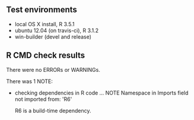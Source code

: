 

## Test environments

* local OS X install, R 3.5.1
* ubuntu 12.04 (on travis-ci), R 3.1.2
* win-builder (devel and release)



## R CMD check results

There were no ERRORs or WARNINGs. 

There was 1 NOTE:

* checking dependencies in R code ... NOTE
  Namespace in Imports field not imported from: 'R6'

  R6 is a build-time dependency.
